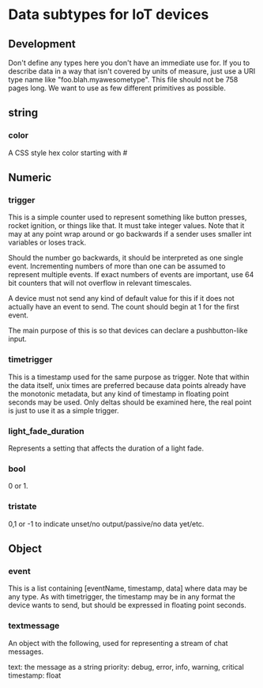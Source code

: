 # Data subtypes for IoT devices

## Development

Don't define any types here you don't have an immediate use for.  If you to describe data in a way that isn't covered by units of measure,
just use a URI type name like "foo.blah.myawesometype".   This file should not be 758 pages long. We want to use as few different primitives as possible.

## string

### color

A CSS style hex color starting with #

## Numeric

### trigger

This is a simple counter used to represent something like button presses, rocket ignition, or things like that.
It must take integer values.  Note that it may at any point wrap around or go backwards if a sender uses smaller int variables
or loses track.

Should the number go backwards, it should be interpreted as one single event.  Incrementing numbers of more than one can be assumed to represent multiple events.  If exact numbers of events are important, use 64 bit counters that will not overflow in relevant timescales.


A device must not send any kind of default value for this if it does not actually have an event to send. The count
should begin at 1 for the first event.


The main purpose of this is so that devices can declare a pushbutton-like input.

### timetrigger

This is a timestamp used for the same purpose as trigger.  Note that within the data itself, unix times are preferred
because data points already have the monotonic metadata, but any kind of timestamp in floating point seconds may be used.
Only deltas should be examined here, the real point is just to use it as a simple trigger.

### light_fade_duration

Represents a setting that affects the duration of a light fade.

### bool

0 or 1.

### tristate

0,1 or -1 to indicate unset/no output/passive/no data yet/etc.


## Object

### event

This is a list containing [eventName, timestamp, data] where data may be any type.  As with timetrigger, the timestamp may be
in any format the device wants to send, but should be expressed in floating point seconds.

### textmessage

An object with the following, used for representing a stream of chat messages.

text: the message as a string
priority: debug, error, info, warning, critical
timestamp: float